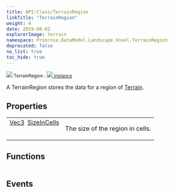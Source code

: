 ```yaml
---
title: API:Class/TerrainRegion
linkTitle: "TerrainRegion"
weight: 4
date: 2019-08-02
explorerImage: terrain
namespace: Primrose.DataModel.Landscape.Voxel.TerrainRegion
deprecated: false
no_list: true
toc_hide: true
---
```

<small class="inheritance">
<span class="" href="/docs/api-reference/Class/TerrainRegion"><img src="/icons/silk/terrain.png"/>&nbsp;TerrainRegion</span>&nbsp;:&nbsp;<a class="" href="/docs/api-reference/Class/Instance"><img src="/icons/silk/default.png"/>&nbsp;Instance</a></small>
<p class="summary">

A TerrainRegion stores the data for a region of <a href="/docs/api-reference/Class/Terrain/" >Terrain</a>.

</p>
 
## Properties
 
<table class="studiohide">
<tbody>
<tr class="function-row ">
<td style="vertical-align:top;white-space:normal;">
<div>
<a class="type" href="/docs/api-reference/DataType/Vec3">Vec3</a><span class="method-body" style="text-indent: -2em; padding-left: 0.5em"><a class="name" href="SizeInCells">SizeInCells</a></span></td>
<td style="vertical-align:top;white-space:normal;">
<p>
The size of the region in cells.
</p></td>
</tr>

</tbody>
</table>
 
## Functions
 
<table class="studiohide">
<tbody>
</tbody>
</table>
 
## Events
 
<table class="studiohide">
<tbody>
</tbody>
</table>
<b>
</b>
<div class="inheritors">
<ul class="root">
</ul>
</div>
